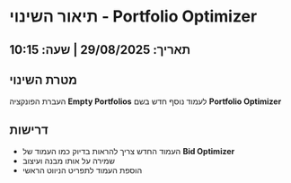 # תיאור השינוי - Portfolio Optimizer
## תאריך: 29/08/2025 | שעה: 10:15

## מטרת השינוי
העברת הפונקציה **Empty Portfolios** לעמוד נוסף חדש בשם **Portfolio Optimizer**

## דרישות
- העמוד החדש צריך להראות בדיוק כמו העמוד של **Bid Optimizer**
- שמירה על אותו מבנה ועיצוב
- הוספת העמוד לתפריט הניווט הראשי